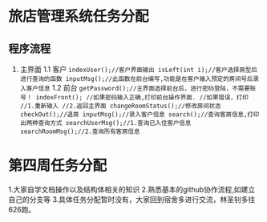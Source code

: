 # 旅店管理系统任务分配 #

## 程序流程 ##
1. 主界面
	1.1 客户
		`indexUser();//客户界面输出
		isLeft(int i);//客户选择房型后进行查询的函数
		inputMsg();//此函数在前台编写,功能是在客户输入预定的房间号后录入客户信息`
	1.2 前台
		`getPassword();//主界面选择前台后，进行密码登陆，不需要账号！
		indexFront();
		//如果密码输入正确,打印前台操作界面.
		//如果错误，打印
		//1.重新输入
		//2.返回主界面
		changeRoomStatus();//修改房间状态
		checkOut();//退房
		inputMsg();//录入客户信息
		search();//查询客房信息,打印出两种查询方式
		searchUserMsg();//1.查询已入住客户信息
		searchRoomMsg();//2.查询所有客房信息`
		
# 第四周任务分配 #

1.大家自学文档操作以及结构体相关的知识
2.熟悉基本的github协作流程,如建立自己的分支等
3.具体任务分配暂时没有，大家回到宿舍多进行交流，林圣钊多往626跑。
